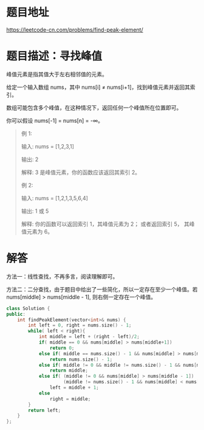 
# 题目地址

https://leetcode-cn.com/problems/find-peak-element/

# 题目描述：寻找峰值

峰值元素是指其值大于左右相邻值的元素。

给定一个输入数组 nums，其中 nums[i] ≠ nums[i+1]，找到峰值元素并返回其索引。

数组可能包含多个峰值，在这种情况下，返回任何一个峰值所在位置即可。

你可以假设 nums[-1] = nums[n] = -∞。

>例 1:
>
>输入: nums = [1,2,3,1]
>
>输出: 2
>
>解释: 3 是峰值元素，你的函数应该返回其索引 2。
>
>例 2:
>
>输入: nums = [1,2,1,3,5,6,4]
>
>输出: 1 或 5 
>
>解释: 你的函数可以返回索引 1，其峰值元素为 2；     或者返回索引 5， 其峰值元素为 6。


# 解答
方法一：线性查找，不再多言，阅读理解即可。

方法二：二分查找，由于题目中给出了一些简化，所以一定存在至少一个峰值。若 nums[middle] > nums[middle - 1], 则右侧一定存在一个峰值。

```cpp
class Solution {
public:
    int findPeakElement(vector<int>& nums) {
        int left = 0, right = nums.size() - 1;
        while( left < right){
            int middle = left + (right - left)/2;
            if( middle == 0 && nums[middle] > nums[middle+1])
                return 0;
            else if( middle == nums.size() - 1 && nums[middle] > nums[middle-1])
                return nums.size() - 1;
            else if( middle != 0 && middle != nums.size() - 1 && nums[middle] > nums[middle+1] && nums[middle] > nums[middle-1])
                return middle;
            else if( (middle != 0 && nums[middle] > nums[middle - 1]) ||
                     (middle != nums.size() - 1 && nums[middle] < nums[middle + 1]))
                left = middle + 1;
            else 
                right = middle;
        }
        return left;
    }
};
```
